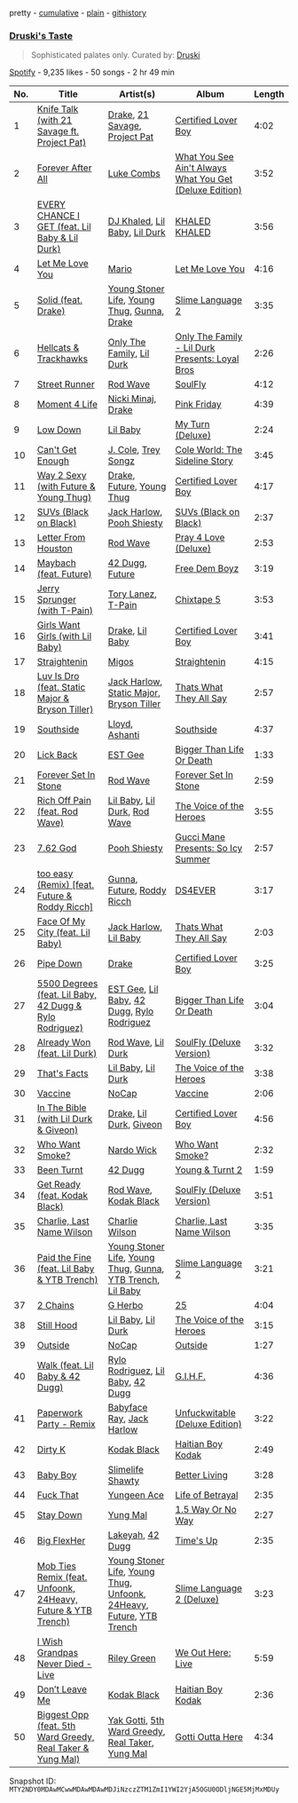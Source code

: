 pretty - [cumulative](/playlists/cumulative/37i9dQZF1DX32D1cAHhVuW.md) - [plain](/playlists/plain/37i9dQZF1DX32D1cAHhVuW) - [githistory](https://github.githistory.xyz/mackorone/spotify-playlist-archive/blob/main/playlists/plain/37i9dQZF1DX32D1cAHhVuW)

### [Druski's Taste](https://open.spotify.com/playlist/37i9dQZF1DX32D1cAHhVuW)

> Sophisticated palates only\. Curated by: <a href="https://www.instagram.com/druski/?hl=en">Druski</a>

[Spotify](https://open.spotify.com/user/spotify) - 9,235 likes - 50 songs - 2 hr 49 min

| No. | Title | Artist(s) | Album | Length |
|---|---|---|---|---|
| 1 | [Knife Talk \(with 21 Savage ft\. Project Pat\)](https://open.spotify.com/track/2BcMwX1MPV6ZHP4tUT9uq6) | [Drake](https://open.spotify.com/artist/3TVXtAsR1Inumwj472S9r4), [21 Savage](https://open.spotify.com/artist/1URnnhqYAYcrqrcwql10ft), [Project Pat](https://open.spotify.com/artist/08Ld63UgKrJ0nZnCkzHtzc) | [Certified Lover Boy](https://open.spotify.com/album/3SpBlxme9WbeQdI9kx7KAV) | 4:02 |
| 2 | [Forever After All](https://open.spotify.com/track/6IBcOGPsniK3Pso1wHIhew) | [Luke Combs](https://open.spotify.com/artist/718COspgdWOnwOFpJHRZHS) | [What You See Ain't Always What You Get \(Deluxe Edition\)](https://open.spotify.com/album/25TJxI6ZH6XjT8geRQAFz5) | 3:52 |
| 3 | [EVERY CHANCE I GET \(feat\. Lil Baby & Lil Durk\)](https://open.spotify.com/track/1EJIcDYXwSqipW5dFe4uJz) | [DJ Khaled](https://open.spotify.com/artist/0QHgL1lAIqAw0HtD7YldmP), [Lil Baby](https://open.spotify.com/artist/5f7VJjfbwm532GiveGC0ZK), [Lil Durk](https://open.spotify.com/artist/3hcs9uc56yIGFCSy9leWe7) | [KHALED KHALED](https://open.spotify.com/album/5kE2OAuUYGBqqzscqgBXXf) | 3:56 |
| 4 | [Let Me Love You](https://open.spotify.com/track/3ibKnFDaa3GhpPGlOUj7ff) | [Mario](https://open.spotify.com/artist/20s0P9QLxGqKuCsGwFsp7w) | [Let Me Love You](https://open.spotify.com/album/7EXstuWka51pNFzEAidEol) | 4:16 |
| 5 | [Solid \(feat\. Drake\)](https://open.spotify.com/track/6rTInqW3YECMkQsBEHw4sd) | [Young Stoner Life](https://open.spotify.com/artist/1xr2G8Hlx4QWmT9HaUbmoO), [Young Thug](https://open.spotify.com/artist/50co4Is1HCEo8bhOyUWKpn), [Gunna](https://open.spotify.com/artist/2hlmm7s2ICUX0LVIhVFlZQ), [Drake](https://open.spotify.com/artist/3TVXtAsR1Inumwj472S9r4) | [Slime Language 2](https://open.spotify.com/album/3ihwKkIMJWmmp1huNH0iWC) | 3:35 |
| 6 | [Hellcats & Trackhawks](https://open.spotify.com/track/53tv6ZbyeAwfAUwFaxYbfO) | [Only The Family](https://open.spotify.com/artist/3IaKn0ExWTMPqa0mscUYw3), [Lil Durk](https://open.spotify.com/artist/3hcs9uc56yIGFCSy9leWe7) | [Only The Family \- Lil Durk Presents: Loyal Bros](https://open.spotify.com/album/7HCh4HQHDNZkXphOzb6ugT) | 2:26 |
| 7 | [Street Runner](https://open.spotify.com/track/5iMRhOHzze2CujxHiJ6cRL) | [Rod Wave](https://open.spotify.com/artist/45TgXXqMDdF8BkjA83OM7z) | [SoulFly](https://open.spotify.com/album/7q5xGp0tEnJ8s1ZumqiRSk) | 4:12 |
| 8 | [Moment 4 Life](https://open.spotify.com/track/1ia019RqDK2o4QiANR1Dyn) | [Nicki Minaj](https://open.spotify.com/artist/0hCNtLu0JehylgoiP8L4Gh), [Drake](https://open.spotify.com/artist/3TVXtAsR1Inumwj472S9r4) | [Pink Friday](https://open.spotify.com/album/3LJhoYn4nnHmvPRO3ppbsl) | 4:39 |
| 9 | [Low Down](https://open.spotify.com/track/5m0yZ33oOy0yYBtdTXuxQe) | [Lil Baby](https://open.spotify.com/artist/5f7VJjfbwm532GiveGC0ZK) | [My Turn \(Deluxe\)](https://open.spotify.com/album/6uhEg4ASZYLIilZFCBFy1r) | 2:24 |
| 10 | [Can't Get Enough](https://open.spotify.com/track/3mTpegrOwRn0oJjv4TSbEE) | [J\. Cole](https://open.spotify.com/artist/6l3HvQ5sa6mXTsMTB19rO5), [Trey Songz](https://open.spotify.com/artist/2iojnBLj0qIMiKPvVhLnsH) | [Cole World: The Sideline Story](https://open.spotify.com/album/0fhmJYVhW0e4i33pCLPA5i) | 3:45 |
| 11 | [Way 2 Sexy \(with Future & Young Thug\)](https://open.spotify.com/track/0k1WUmIRnG3xU6fvvDVfRG) | [Drake](https://open.spotify.com/artist/3TVXtAsR1Inumwj472S9r4), [Future](https://open.spotify.com/artist/1RyvyyTE3xzB2ZywiAwp0i), [Young Thug](https://open.spotify.com/artist/50co4Is1HCEo8bhOyUWKpn) | [Certified Lover Boy](https://open.spotify.com/album/3SpBlxme9WbeQdI9kx7KAV) | 4:17 |
| 12 | [SUVs \(Black on Black\)](https://open.spotify.com/track/1MIGkQxcdAt2lDx6ySpsc5) | [Jack Harlow](https://open.spotify.com/artist/2LIk90788K0zvyj2JJVwkJ), [Pooh Shiesty](https://open.spotify.com/artist/5F1aAS1duwlzExnPs3l2Xe) | [SUVs \(Black on Black\)](https://open.spotify.com/album/4K3SQSfKMXLcVnyUSFELZw) | 2:37 |
| 13 | [Letter From Houston](https://open.spotify.com/track/64NX4R1rgHb1LMLDAnNNPp) | [Rod Wave](https://open.spotify.com/artist/45TgXXqMDdF8BkjA83OM7z) | [Pray 4 Love \(Deluxe\)](https://open.spotify.com/album/0pGGvcUT08FrwV0RJIIVA9) | 2:53 |
| 14 | [Maybach \(feat\. Future\)](https://open.spotify.com/track/2Qt8qG9SWPdtRiaWcPNJRm) | [42 Dugg](https://open.spotify.com/artist/45gHcnDnMC15sgx3VL7ROG), [Future](https://open.spotify.com/artist/1RyvyyTE3xzB2ZywiAwp0i) | [Free Dem Boyz](https://open.spotify.com/album/4zJiUubJvgUJNq0BVD9Mvs) | 3:19 |
| 15 | [Jerry Sprunger \(with T\-Pain\)](https://open.spotify.com/track/6JsHgIkMYHcbNtKfsal2Mg) | [Tory Lanez](https://open.spotify.com/artist/2jku7tDXc6XoB6MO2hFuqg), [T\-Pain](https://open.spotify.com/artist/3aQeKQSyrW4qWr35idm0cy) | [Chixtape 5](https://open.spotify.com/album/6vVhekA9LRg0MWIQaxI37f) | 3:53 |
| 16 | [Girls Want Girls \(with Lil Baby\)](https://open.spotify.com/track/37Nqx7iavZpotJSDXZWbJ3) | [Drake](https://open.spotify.com/artist/3TVXtAsR1Inumwj472S9r4), [Lil Baby](https://open.spotify.com/artist/5f7VJjfbwm532GiveGC0ZK) | [Certified Lover Boy](https://open.spotify.com/album/3SpBlxme9WbeQdI9kx7KAV) | 3:41 |
| 17 | [Straightenin](https://open.spotify.com/track/3X2r2CnHOJeV5YekPTgBnK) | [Migos](https://open.spotify.com/artist/6oMuImdp5ZcFhWP0ESe6mG) | [Straightenin](https://open.spotify.com/album/7MFj8Fxl8OrEAOyOBSMz51) | 4:15 |
| 18 | [Luv Is Dro \(feat\. Static Major & Bryson Tiller\)](https://open.spotify.com/track/0LcsvJQSFIQo3RjNhPcYqT) | [Jack Harlow](https://open.spotify.com/artist/2LIk90788K0zvyj2JJVwkJ), [Static Major](https://open.spotify.com/artist/3pbi8H08p95NUZ7m6ybxUV), [Bryson Tiller](https://open.spotify.com/artist/2EMAnMvWE2eb56ToJVfCWs) | [Thats What They All Say](https://open.spotify.com/album/5g2INX6dnMIJG0xKygXwF3) | 2:57 |
| 19 | [Southside](https://open.spotify.com/track/7lurcq2Yw96B1K0KOJAHxg) | [Lloyd](https://open.spotify.com/artist/1Xfmvd48oOhEWkscWyEbh9), [Ashanti](https://open.spotify.com/artist/5rkVyNGXEgeUqKkB5ccK83) | [Southside](https://open.spotify.com/album/317R21F7calEn6gpLnHEkb) | 4:37 |
| 20 | [Lick Back](https://open.spotify.com/track/6P5ulGKtC4x6RnFbzfpq8O) | [EST Gee](https://open.spotify.com/artist/4FlG0V0jhLO4qGpayFOphj) | [Bigger Than Life Or Death](https://open.spotify.com/album/1RsqFdvHFKN9VGpBmJtUku) | 1:33 |
| 21 | [Forever Set In Stone](https://open.spotify.com/track/2eG49TEm56KszFmCLOM5PK) | [Rod Wave](https://open.spotify.com/artist/45TgXXqMDdF8BkjA83OM7z) | [Forever Set In Stone](https://open.spotify.com/album/6Jvc8E7j0031lxlEh0kq8A) | 2:59 |
| 22 | [Rich Off Pain \(feat\. Rod Wave\)](https://open.spotify.com/track/6MSyik7EzWsHQjTOPLFBrr) | [Lil Baby](https://open.spotify.com/artist/5f7VJjfbwm532GiveGC0ZK), [Lil Durk](https://open.spotify.com/artist/3hcs9uc56yIGFCSy9leWe7), [Rod Wave](https://open.spotify.com/artist/45TgXXqMDdF8BkjA83OM7z) | [The Voice of the Heroes](https://open.spotify.com/album/6CvBb1XqN0igtQrWrbXD80) | 3:55 |
| 23 | [7.62 God](https://open.spotify.com/track/7w77k7yCaDOMe25fYxnzit) | [Pooh Shiesty](https://open.spotify.com/artist/5F1aAS1duwlzExnPs3l2Xe) | [Gucci Mane Presents: So Icy Summer](https://open.spotify.com/album/7hEgFnAICf8FqaERqmehOT) | 2:57 |
| 24 | [too easy \(Remix\) \[feat\. Future & Roddy Ricch\]](https://open.spotify.com/track/3A3S5pdCJdePtJ0oKeCrCP) | [Gunna](https://open.spotify.com/artist/2hlmm7s2ICUX0LVIhVFlZQ), [Future](https://open.spotify.com/artist/1RyvyyTE3xzB2ZywiAwp0i), [Roddy Ricch](https://open.spotify.com/artist/757aE44tKEUQEqRuT6GnEB) | [DS4EVER](https://open.spotify.com/album/02uWB8Kekadkl3yGBoOOcx) | 3:17 |
| 25 | [Face Of My City \(feat\. Lil Baby\)](https://open.spotify.com/track/6MDdceLYec4AxohmorE4vH) | [Jack Harlow](https://open.spotify.com/artist/2LIk90788K0zvyj2JJVwkJ), [Lil Baby](https://open.spotify.com/artist/5f7VJjfbwm532GiveGC0ZK) | [Thats What They All Say](https://open.spotify.com/album/5g2INX6dnMIJG0xKygXwF3) | 2:03 |
| 26 | [Pipe Down](https://open.spotify.com/track/11pEKMLmavDu8fxOB5QjbQ) | [Drake](https://open.spotify.com/artist/3TVXtAsR1Inumwj472S9r4) | [Certified Lover Boy](https://open.spotify.com/album/3SpBlxme9WbeQdI9kx7KAV) | 3:25 |
| 27 | [5500 Degrees \(feat\. Lil Baby, 42 Dugg & Rylo Rodriguez\)](https://open.spotify.com/track/6uTID2glulLOXYhcwMETS1) | [EST Gee](https://open.spotify.com/artist/4FlG0V0jhLO4qGpayFOphj), [Lil Baby](https://open.spotify.com/artist/5f7VJjfbwm532GiveGC0ZK), [42 Dugg](https://open.spotify.com/artist/45gHcnDnMC15sgx3VL7ROG), [Rylo Rodriguez](https://open.spotify.com/artist/0gg11prPP6OqtUvBcKnPpq) | [Bigger Than Life Or Death](https://open.spotify.com/album/1RsqFdvHFKN9VGpBmJtUku) | 3:04 |
| 28 | [Already Won \(feat\. Lil Durk\)](https://open.spotify.com/track/2wOnrN7fkzV4NsLqym2C6O) | [Rod Wave](https://open.spotify.com/artist/45TgXXqMDdF8BkjA83OM7z), [Lil Durk](https://open.spotify.com/artist/3hcs9uc56yIGFCSy9leWe7) | [SoulFly \(Deluxe Version\)](https://open.spotify.com/album/15BnishwaiZhh0ZY3fnxMN) | 3:32 |
| 29 | [That's Facts](https://open.spotify.com/track/6dug6dIV40JMz2myhafHrm) | [Lil Baby](https://open.spotify.com/artist/5f7VJjfbwm532GiveGC0ZK), [Lil Durk](https://open.spotify.com/artist/3hcs9uc56yIGFCSy9leWe7) | [The Voice of the Heroes](https://open.spotify.com/album/6CvBb1XqN0igtQrWrbXD80) | 3:38 |
| 30 | [Vaccine](https://open.spotify.com/track/1t7H77FNwoit8U4NiXij66) | [NoCap](https://open.spotify.com/artist/4PNHuWkk4ee6R8WEhFVPf5) | [Vaccine](https://open.spotify.com/album/3NhMZdOVKu2RWctws9Zk4n) | 2:06 |
| 31 | [In The Bible \(with Lil Durk & Giveon\)](https://open.spotify.com/track/61S79KIVA4I9FXbnsylEHT) | [Drake](https://open.spotify.com/artist/3TVXtAsR1Inumwj472S9r4), [Lil Durk](https://open.spotify.com/artist/3hcs9uc56yIGFCSy9leWe7), [Giveon](https://open.spotify.com/artist/4fxd5Ee7UefO4CUXgwJ7IP) | [Certified Lover Boy](https://open.spotify.com/album/3SpBlxme9WbeQdI9kx7KAV) | 4:56 |
| 32 | [Who Want Smoke?](https://open.spotify.com/track/5PJbsnPWGcZWsNHdRpW3Wq) | [Nardo Wick](https://open.spotify.com/artist/0Njy6yR9LykNKYg9yE23QN) | [Who Want Smoke?](https://open.spotify.com/album/6e4K6xYheopkx9xug6jjgc) | 2:32 |
| 33 | [Been Turnt](https://open.spotify.com/track/3Bnm2f2khLuWgBT9htSG9h) | [42 Dugg](https://open.spotify.com/artist/45gHcnDnMC15sgx3VL7ROG) | [Young & Turnt 2](https://open.spotify.com/album/3K7w8ofzG4VpAnL3co76qq) | 1:59 |
| 34 | [Get Ready \(feat\. Kodak Black\)](https://open.spotify.com/track/04EHa1ZzBl8OPvcnddph4p) | [Rod Wave](https://open.spotify.com/artist/45TgXXqMDdF8BkjA83OM7z), [Kodak Black](https://open.spotify.com/artist/46SHBwWsqBkxI7EeeBEQG7) | [SoulFly \(Deluxe Version\)](https://open.spotify.com/album/15BnishwaiZhh0ZY3fnxMN) | 3:51 |
| 35 | [Charlie, Last Name Wilson](https://open.spotify.com/track/6UZqMYYQQThvV55IQPvscO) | [Charlie Wilson](https://open.spotify.com/artist/6CxZzQFUTM6AzgluGwtq5w) | [Charlie, Last Name Wilson](https://open.spotify.com/album/28HcjLBR5KSz5QrnRz7kSP) | 3:35 |
| 36 | [Paid the Fine \(feat\. Lil Baby & YTB Trench\)](https://open.spotify.com/track/0GqaZ1L5KAXMNngAZbGvLf) | [Young Stoner Life](https://open.spotify.com/artist/1xr2G8Hlx4QWmT9HaUbmoO), [Young Thug](https://open.spotify.com/artist/50co4Is1HCEo8bhOyUWKpn), [Gunna](https://open.spotify.com/artist/2hlmm7s2ICUX0LVIhVFlZQ), [YTB Trench](https://open.spotify.com/artist/5PHYg0IcnpyZJ1y9euAx4i), [Lil Baby](https://open.spotify.com/artist/5f7VJjfbwm532GiveGC0ZK) | [Slime Language 2](https://open.spotify.com/album/3ihwKkIMJWmmp1huNH0iWC) | 3:21 |
| 37 | [2 Chains](https://open.spotify.com/track/6zpoUJVDLVTDGOqGM356Iq) | [G Herbo](https://open.spotify.com/artist/5QdEbQJ3ylBnc3gsIASAT5) | [25](https://open.spotify.com/album/7AvdSuKYkwzJA8upKuW6zz) | 4:04 |
| 38 | [Still Hood](https://open.spotify.com/track/1huoY7hw3hGVGfuPPe9y8P) | [Lil Baby](https://open.spotify.com/artist/5f7VJjfbwm532GiveGC0ZK), [Lil Durk](https://open.spotify.com/artist/3hcs9uc56yIGFCSy9leWe7) | [The Voice of the Heroes](https://open.spotify.com/album/6CvBb1XqN0igtQrWrbXD80) | 3:15 |
| 39 | [Outside](https://open.spotify.com/track/5PtmUKEIJPOw0Few8yUXVe) | [NoCap](https://open.spotify.com/artist/4PNHuWkk4ee6R8WEhFVPf5) | [Outside](https://open.spotify.com/album/3z9LLbRZaaUAPdlyQvm2xQ) | 1:27 |
| 40 | [Walk \(feat\. Lil Baby & 42 Dugg\)](https://open.spotify.com/track/1qDLTUxg7xyylgtyNleurw) | [Rylo Rodriguez](https://open.spotify.com/artist/0gg11prPP6OqtUvBcKnPpq), [Lil Baby](https://open.spotify.com/artist/5f7VJjfbwm532GiveGC0ZK), [42 Dugg](https://open.spotify.com/artist/45gHcnDnMC15sgx3VL7ROG) | [G.I.H.F.](https://open.spotify.com/album/5Oj9ZSzPQOfyTUJDKytirZ) | 4:36 |
| 41 | [Paperwork Party \- Remix](https://open.spotify.com/track/5WOGp3E41juuRbaw4LlQZT) | [Babyface Ray](https://open.spotify.com/artist/3zZ88AwlTwfCJkowsFCvLA), [Jack Harlow](https://open.spotify.com/artist/2LIk90788K0zvyj2JJVwkJ) | [Unfuckwitable \(Deluxe Edition\)](https://open.spotify.com/album/4TZreMdjJL5LjJmK61oxG6) | 3:22 |
| 42 | [Dirty K](https://open.spotify.com/track/0xAY7oG6h1YBv0Tvc8eUnu) | [Kodak Black](https://open.spotify.com/artist/46SHBwWsqBkxI7EeeBEQG7) | [Haitian Boy Kodak](https://open.spotify.com/album/4DGNmFH2q7WEtFI88geAmu) | 2:49 |
| 43 | [Baby Boy](https://open.spotify.com/track/0qeNJtldeoVelVsOUahnbw) | [Slimelife Shawty](https://open.spotify.com/artist/09XX4vGibhdivyKlxP8MRf) | [Better Living](https://open.spotify.com/album/58FGVPSHqBFWgAhKMIhrxH) | 3:28 |
| 44 | [Fuck That](https://open.spotify.com/track/0GQmI1UcEaU9TLoAices80) | [Yungeen Ace](https://open.spotify.com/artist/7hj7ffJe6UkF1gsMpuweSI) | [Life of Betrayal](https://open.spotify.com/album/2X3LXTlexW5rShj3ygFBLf) | 2:35 |
| 45 | [Stay Down](https://open.spotify.com/track/0p3ExMS9gxtT1GMMmrkuak) | [Yung Mal](https://open.spotify.com/artist/6m0MLa2Q5RwIF8R7nwQkQ2) | [1.5 Way Or No Way](https://open.spotify.com/album/0Jt91wbEFYK34hZ29n2YKg) | 2:27 |
| 46 | [Big FlexHer](https://open.spotify.com/track/6Yw5G6x9tiuwzhgTiQtafh) | [Lakeyah](https://open.spotify.com/artist/77gMBvQ2frbQAPyCeoYGm7), [42 Dugg](https://open.spotify.com/artist/45gHcnDnMC15sgx3VL7ROG) | [Time's Up](https://open.spotify.com/album/3N4tO5aWP6z6LH44hPPApi) | 2:35 |
| 47 | [Mob Ties Remix \(feat\. Unfoonk, 24Heavy, Future & YTB Trench\)](https://open.spotify.com/track/2PfqoDotCBeNygVVdTU3rN) | [Young Stoner Life](https://open.spotify.com/artist/1xr2G8Hlx4QWmT9HaUbmoO), [Young Thug](https://open.spotify.com/artist/50co4Is1HCEo8bhOyUWKpn), [Unfoonk](https://open.spotify.com/artist/2f6hqWBFjqS1EUHMS1JOFB), [24Heavy](https://open.spotify.com/artist/23mJPosA4Qmp8kc6IlWalb), [Future](https://open.spotify.com/artist/1RyvyyTE3xzB2ZywiAwp0i), [YTB Trench](https://open.spotify.com/artist/5PHYg0IcnpyZJ1y9euAx4i) | [Slime Language 2 \(Deluxe\)](https://open.spotify.com/album/3XADnbi4uhYXb7RuSJ7bre) | 3:23 |
| 48 | [I Wish Grandpas Never Died \- Live](https://open.spotify.com/track/7KYUPObhhhayMQleMepg3u) | [Riley Green](https://open.spotify.com/artist/2QMsj4XJ7ne2hojxt6v5eb) | [We Out Here: Live](https://open.spotify.com/album/5cxqlKuwtwuJOxFmAL2SSB) | 5:59 |
| 49 | [Don’t Leave Me](https://open.spotify.com/track/2PaP6wC4cqEgYLKBDeJWdN) | [Kodak Black](https://open.spotify.com/artist/46SHBwWsqBkxI7EeeBEQG7) | [Haitian Boy Kodak](https://open.spotify.com/album/4DGNmFH2q7WEtFI88geAmu) | 2:36 |
| 50 | [Biggest Opp \(feat\. 5th Ward Greedy, Real Taker & Yung Mal\)](https://open.spotify.com/track/6slucYWVAkGbdMXxrmwMED) | [Yak Gotti](https://open.spotify.com/artist/0dvFTsuG02c4cRbcSQ8zE6), [5th Ward Greedy](https://open.spotify.com/artist/6vv9MooabxcG6oEZAzrgnF), [Real Taker](https://open.spotify.com/artist/5pVXtBRmHkw3lQRONcNQdA), [Yung Mal](https://open.spotify.com/artist/51UYpk7RRrgbC51ydS0KNg) | [Gotti Outta Here](https://open.spotify.com/album/28UAekns23I51HBjwmAaAN) | 4:34 |

Snapshot ID: `MTY2NDY0MDAwMCwwMDAwMDAwMDJiNzczZTM1ZmI1YWI2YjA5OGU0ODljNGE5MjMxMDUy`
